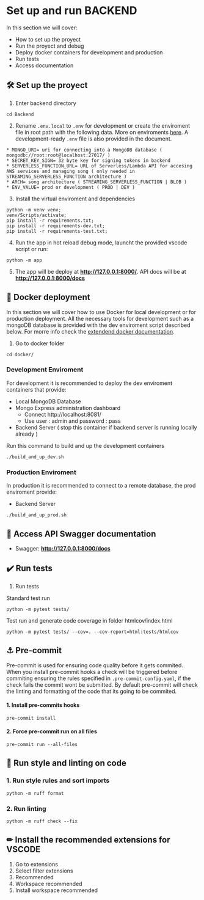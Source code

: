 # Set up and run BACKEND

In this section we will cover:

* How to set up the proyect
* Run the proyect and debug
* Deploy docker containers for development and production
* Run tests
* Access documentation

## 🛠 Set up the proyect

1. Enter backend directory

```
cd Backend
```

2. Rename `.env.local` to `.env` for development or create the enviroment file in root path with the following data. More on enviroments [here](Enviroment.md). A development-ready `.env` file is also provided in the document.

```
* MONGO_URI= uri for connecting into a MongoDB database ( mongodb://root:root@localhost:27017/ )
* SECRET_KEY_SIGN= 32 byte key for signing tokens in backend
* SERVERLESS_FUNCTION_URL= URL of Serverless/Lambda API for accesing AWS services and managing song ( only needed in STREAMING_SERVERLESS_FUNCTION architecture )
* ARCH= song architecture ( STREAMING_SERVERLESS_FUNCTION | BLOB )
* ENV_VALUE= prod or development ( PROD | DEV )

```

3. Install the virtual enviroment and dependencies

```
python -m venv venv;
venv/Scripts/activate;
pip install -r requirements.txt;
pip install -r requirements-dev.txt;
pip install -r requirements-test.txt;

```
4. Run the app in hot reload debug mode, launcht the provided vscode script or run:

```
python -m app
```

5. The app will be deploy at **http://127.0.0.1:8000/**. API docs will be at **http://127.0.0.1:8000/docs**


## 🐳 Docker deployment

In this section we will cover how to use Docker for local development or for production deployment. All the necessary tools for development such as a mongoDB database is provided with the dev enviroment script described below. For morre info check the [extendend docker documentation](Docker.md).

1. Go to docker folder
```
cd docker/
```

### Development Enviroment

For development it is recommended to deploy the dev enviroment containers that provide:

* Local MongoDB Database
* Mongo Express administration dashboard
    * Connect http://localhost:8081/
    * Use user : admin and password : pass
* Backend Server ( stop this container if backend server is running locally already )

Run this command to build and up the development containers
```
./build_and_up_dev.sh
```

### Production Enviroment

In production it is recommended to connect to a remote database, the prod enviroment provide:

* Backend Server
```
./build_and_up_prod.sh
```

## 📓 Access API Swagger documentation

* Swagger: **http://127.0.0.1:8000/docs**


## ✔️ Run tests

1. Run tests

Standard test run
```
python -m pytest tests/
```

Test run and generate code coverage in folder htmlcov/index.html
```
python -m pytest tests/ --cov=. --cov-report=html:tests/htmlcov

```
## ⚓ Pre-commit

Pre-commit is used for ensuring code quality before it gets commited. When you install pre-commit hooks a check will be triggered before commiting ensuring the rules specified in `.pre-commit-config.yaml`, if the check fails the commit wont be submitted. By default pre-commit will check the linting and formatting of the code that its going to be commited.

#### 1. Install pre-commits hooks

```
pre-commit install
```

#### 2. Force pre-commit run on all files


```
pre-commit run --all-files
```


## 🎨 Run style and linting on code

### 1. Run style rules and sort imports
```
python -m ruff format
```

### 2. Run linting

```
python -m ruff check --fix
```


## ✏ Install the recommended extensions for VSCODE

1. Go to extensions
2. Select filter extensions
3. Recommended
4. Workspace recommended
5. Install workspace recommended
